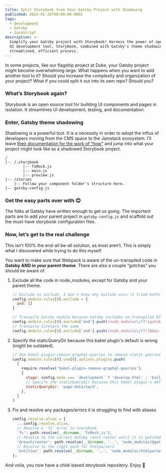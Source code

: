 ```yaml
---
title: Split Storybook from Your Gatsby Project with Shadowing
published: 2022-01-28T00:00:00.000Z
tags:
  - Development
  - Gatsby
  - JavaScript
description: >-
  Simplify your Gatsby project with Storybook! Harness the power of open source
  UI development tool, Storybook, combined with Gatsby's theme shadowing for a
  streamlined, efficient process.
---
```


In some projects, like our flagship project at Duke, your Gatsby project might become overwhelming large. What happens when you want to add another tool to it? Should you increase the complexity and organization of your project? What if you could split it out into its own repo? Should you?

### What’s Storybook again?

Storybook is an open source tool for building UI components and pages in isolation. It streamlines UI development, testing, and documentation.

### Enter, Gatsby theme shadowing

Shadowing is a powerful tool. It is a necessity in order to adopt the influx of developers moving from the CMS space to the Jamstack ecosystem.  I’ll leave [their documentation for the work of “how”](https://www.gatsbyjs.com/docs/how-to/plugins-and-themes/shadowing/) and jump into what your project might look like as a shadowed Storybook project.

```
/
|-- /.storybook
		|-- fsMock.js
		|-- main.js
		|-- preview.js
|-- /stories
    |-- Follow your component folder's structure here.
|-- gatsby-config.js
```

### Get the easy parts over with 😊

The folks at Gatsby have written enough to get us going. The important parts are to add your parent project in `gatsby-config.js` and scaffold out the must-have storybook configuration files.

### Now, let’s get to the real challenge

This isn’t 100% the end-all be-all solution, as most aren’t. This is simply what I discovered while trying to do this myself.

You want to make sure that Webpack is aware of the un-transpiled code in **Gatsby AND in your parent theme**. There are also a couple “gotchas” you should be aware of.

1. Exclude all the code in node_modules, except for Gatsby and your parent theme.
    
    ```jsx
    // Exclude vs include. I don't know why exclude wins (I tried both). These are negated matches so that it excludes everything in node_modules except the matches below
    config.module.rules[0].exclude = {
      and: []
    }
    
    // Transpile Gatsby module because Gatsby includes un-transpiled ES6 code.
    config.module.rules[0].exclude['and'].push(/node_modules\/(?!(gatsby)\/)/)
    // Transpile Sitespro the same
    config.module.rules[0].exclude['and'].push(/node_modules\/(?!(@dws-contributes\/sitespro-gatsby-base)\/)/)
    ```
    
2. Specify the staticQueryDir because this babel plugin's default is wrong (might be outdated).
    
    ```jsx
    // Use babel-plugin-remove-graphql-queries to remove static queries from components when rendering in storybook
    config.module.rules[0].use[0].options.plugins.push(
      [
        require.resolve('babel-plugin-remove-graphql-queries'),
        {
          stage: config.mode === `development` ? 'develop-html' : 'build-html',
          // Specify the staticQueryDir because this babel plugin's default is wrong (might be outdated).
          staticQueryDir: 'page-data/sq/d',
        },
      ]
    )
    ```
    
3. Fix and resolve any packages/errors it is struggling to find with aliases
    
    ```jsx
    config.resolve.alias = {
      ...config.resolve.alias,
      // Resolve a 'fs' error in storybook
      'fs': path.resolve(__dirname, 'fsMock.js'),
      // Resolve to the correct Gatsby reach router until it is patched
      '@reach/router': path.resolve(__dirname, '..', 'node_modules/@gatsbyjs/reach-router'),
      // Resolve to the right path for htmlparser2
      'entities': path.resolve(__dirname, '..', 'node_modules/htmlparser2/node_modules/entities')
    };
    ```
    

And voila, you now have a child-based storybook repository. Enjoy 🙂
